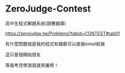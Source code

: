 # ZeroJudge-Contest
高中生程式解題系統(競賽題庫)

https://zerojudge.tw/Problems?tabid=CONTEST#tab01

有什麼問題或是我的程式有錯都可以直接email給我

這只是個開始朋友

等我考完學測我就來屠榜！
